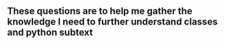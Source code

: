 ## These questions are to help me gather the knowledge I need to further understand classes and python subtext